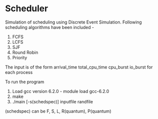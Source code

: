 # Scheduler

Simulation of scheduling using Discrete Event Simulation. Following scheduling algorithms have been included - 
1. FCFS
2. LCFS
3. SJF
4. Round Robin
5. Priority 

The input is of the form arrival_time total_cpu_time cpu_burst io_burst for each process
  
To run the program 
1. Load gcc version 6.2.0 - module load gcc-6.2.0
2. make
3. ./main [-s(schedspec)] inputfile randfile
  
  (schedspec) can be F, S, L, R(quantum), P(quantum)
